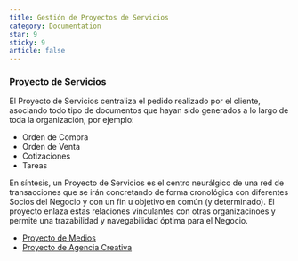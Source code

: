 ```yaml
---
title: Gestión de Proyectos de Servicios
category: Documentation
star: 9
sticky: 9
article: false
---
```


### Proyecto de Servicios

El Proyecto de Servicios centraliza el pedido realizado por el cliente, asociando todo tipo de documentos que hayan sido generados a lo largo de toda la organización, por ejemplo:

* Orden de Compra
* Orden de Venta
* Cotizaciones
* Tareas

En síntesis, un Proyecto de Servicios es el centro neurálgico de una red de transacciones que se irán concretando de forma cronológica con diferentes Socios del Negocio y con un fin u objetivo en común (y determinado).
El proyecto enlaza estas relaciones vinculantes con otras organizacinoes y permite una trazabilidad y navegabilidad óptima para el Negocio.

- [Proyecto de Medios](media-project)
- [Proyecto de Agencia Creativa](creative-agency-project)